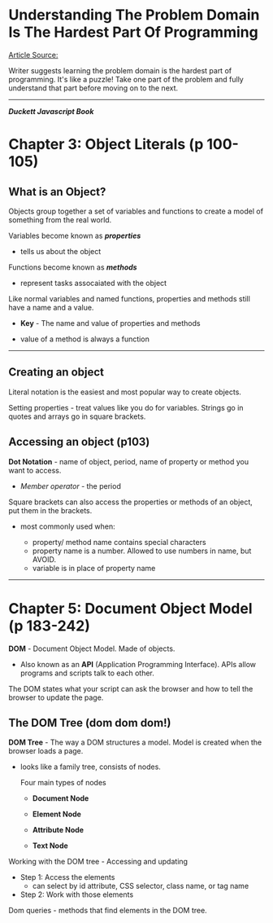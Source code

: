 # Understanding The Problem Domain Is The Hardest Part Of Programming
[Article Source:](https://simpleprogrammer.com/understanding-the-problem-domain-is-the-hardest-part-of-programming)  

Writer suggests learning the problem domain is the hardest part of programming. It's like a puzzle!
Take one part of the problem and fully understand that part before moving on to the next.

----
***Duckett Javascript Book***

# Chapter 3: Object Literals (p 100-105)

## What is an Object?

Objects group together a set of variables and functions to create a model of something from the real world.

Variables become known as ***properties***
  
- tells us about the object

Functions become known as ***methods***
  
- represent tasks assocaiated with the object  

Like normal variables and named functions, properties and methods still have a name and a value.

- **Key** - The name and value of properties and methods

- value of a method is always a function
-----
## Creating an object

Literal notation is the easiest and most popular way to create objects.

Setting properties - treat values like you do for variables. Strings go in quotes and arrays go in square brackets.

## Accessing an object (p103)

**Dot Notation** - name of object, period, name of property or method you want to access.

- _Member operator_ - the period

Square brackets can also access the properties or methods of an object, put them in the brackets.

- most commonly used when:
  
  - property/ method name contains special characters
  - property name is a number. Allowed to use numbers in name, but AVOID. 
  - variable is in place of property name

---
# Chapter 5: Document Object Model (p 183-242)

**DOM** - Document Object Model. Made of objects.

- Also known as an **API** (Application Programming Interface). APIs allow programs and scripts talk to each other.

The DOM states what your script can ask the browser and how to tell the browser to update the page.

## The DOM Tree (dom dom dom!)

**DOM Tree** - The way a DOM structures a model. Model is created when the browser loads a page.
  
- looks like a family tree, consists of nodes.
  
   Four main types of nodes

    - **Document Node**

    - **Element Node**

    - **Attribute Node**

    - **Text Node**

Working with the DOM tree - Accessing and updating 

- Step 1: Access the elements
  * can select by id attribute, CSS selector, class name, or tag name
- Step 2: Work with those elements  

Dom queries - methods that find elements in the DOM tree.
